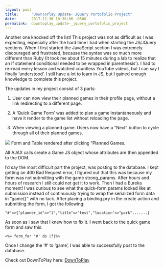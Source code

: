 ```yaml
---
layout: post
title:      "DownToPlay Update- JQuery Portofolio Project"
date:       2017-12-30 18:36:06 -0500
permalink:  downtoplay_update-_jquery_portofolio_project
---
```



Another one knocked off the list! This project was not as difficult as I was expecting, especially after the hard time I had when starting the JS/JQuery sections. When I first started the JavaScript section I was extremely discouraged and frustrated, because the syntax was so much more different than Ruby (It took me about 15 minutes during a lab to realize that an if statement conditional needed to be wrapped in parenthesis’). I had to re-read every lesson and watched countless YouTube videos, but I can say I finally ‘understood’. I still have a lot to learn in JS, but I gained enough knowledge to complete this project.

The updates in my project consist of 3 parts:

1. User can now view their planned games in their profile page, without a link redirecting to a different page.

2. A ‘Quick Game Form’ was added to plan a game instantaneously and have it render to the game list without reloading the page.

3. When viewing a planned game. Users now have a “Next” button to cycle through all of their planned games.

![](https://cdn-images-1.medium.com/max/800/1*LPDFCH0dew7nC7igf4BoLA.pnghttp://)
Form and Table rendered after clicking “Planned Games.

All AJAX calls create a Game JS object whose attributes are then appended to the DOM.

I’d say the most difficult part the project, was posting to the database. I kept getting an 400 Bad Request error, I figured out that this was because my form was not submitting with the game strong_params. After hours and hours of research I still could not get it to work. Then I had a Eureka moment! I was curious to see what the quick-form params looked like at submission instead of continuously trying to wrap the serialized form data in “game{}” with no luck. After placing a binding.pry in the create action and submitting the form, I got the following:

``` "#"=>{"planner_id"=>"1","title"=>"test","location"=>"park".......} ```

As soon as I saw that I knew how to fix it. I went back to the quick game form and saw this:

```<%= form_for '#' do |f|%>```

Once I change the ‘#’ to ‘game’, I was able to successfully post to the database.

Check out DownToPlay here: [DownToPlay](https://github.com/Booligan/down_to_play_rails)
